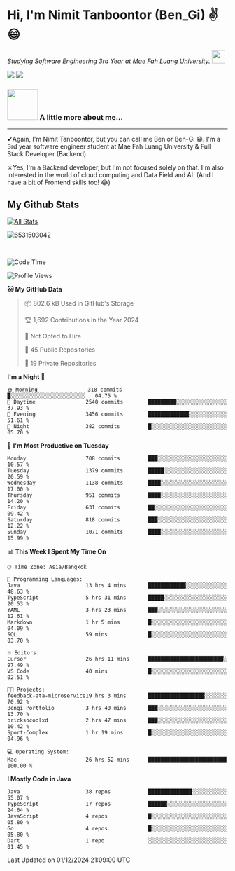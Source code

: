 # Hi, I'm Nimit Tanboontor (Ben_Gi) ✌😄
<p><em>Studying Software Engineering 3rd Year at <a href="https://en.mfu.ac.th/home.html"> Mae Fah Luang University.
</a><img src="https://media.giphy.com/media/WUlplcMpOCEmTGBtBW/giphy.gif" width="30"> </em></p>


[![](https://img.shields.io/badge/linkedin-%230077B5.svg?style=for-the-badge&logo=linkedin)]([https://www.linkedin.com/in/thanaphoom-babparn/](https://www.linkedin.com/in/nimit-tanbooutor-798139246/))
[![](https://img.shields.io/badge/Medium-12100E?style=for-the-badge&logo=medium&logoColor=white)](https://medium.com/@nimittanbooutor)

### <img src="https://media.giphy.com/media/VgCDAzcKvsR6OM0uWg/giphy.gif" width="70"> A little more about me...  

<hr> <!-- Horizontal line -->

&#10004;Again, I'm Nimit Tanboontor, but you can call me Ben or Ben-Gi 😁. I'm a 3rd year software engineer student at Mae Fah Luang University & Full Stack Developer (Backend).

&#10007;Yes, I'm a Backend developer, but I'm not focused solely on that. I'm also interested in the world of cloud computing and Data Field and AI. (And I have a bit of Frontend skills too! 😂)


## My Github Stats

[![All Stats](https://github-readme-stats.vercel.app/api?username=6531503042&show_icons=true&theme=algolia)](https://github.com/6531503042)

<p><img align="center" src="https://github-readme-streak-stats.herokuapp.com/?user=6531503042&" alt="6531503042" /></p>

<br />


<!--START_SECTION:waka-->
![Code Time](http://img.shields.io/badge/Code%20Time-251%20hrs%2032%20mins-blue)

![Profile Views](http://img.shields.io/badge/Profile%20Views-53-blue)

**🐱 My GitHub Data** 

> 📦 802.6 kB Used in GitHub's Storage 
 > 
> 🏆 1,692 Contributions in the Year 2024
 > 
> 🚫 Not Opted to Hire
 > 
> 📜 45 Public Repositories 
 > 
> 🔑 19 Private Repositories 
 > 
**I'm a Night 🦉** 

```text
🌞 Morning                318 commits         █░░░░░░░░░░░░░░░░░░░░░░░░   04.75 % 
🌆 Daytime                2540 commits        █████████░░░░░░░░░░░░░░░░   37.93 % 
🌃 Evening                3456 commits        █████████████░░░░░░░░░░░░   51.61 % 
🌙 Night                  382 commits         █░░░░░░░░░░░░░░░░░░░░░░░░   05.70 % 
```
📅 **I'm Most Productive on Tuesday** 

```text
Monday                   708 commits         ███░░░░░░░░░░░░░░░░░░░░░░   10.57 % 
Tuesday                  1379 commits        █████░░░░░░░░░░░░░░░░░░░░   20.59 % 
Wednesday                1138 commits        ████░░░░░░░░░░░░░░░░░░░░░   17.00 % 
Thursday                 951 commits         ████░░░░░░░░░░░░░░░░░░░░░   14.20 % 
Friday                   631 commits         ██░░░░░░░░░░░░░░░░░░░░░░░   09.42 % 
Saturday                 818 commits         ███░░░░░░░░░░░░░░░░░░░░░░   12.22 % 
Sunday                   1071 commits        ████░░░░░░░░░░░░░░░░░░░░░   15.99 % 
```


📊 **This Week I Spent My Time On** 

```text
🕑︎ Time Zone: Asia/Bangkok

💬 Programming Languages: 
Java                     13 hrs 4 mins       ████████████░░░░░░░░░░░░░   48.63 % 
TypeScript               5 hrs 31 mins       █████░░░░░░░░░░░░░░░░░░░░   20.53 % 
YAML                     3 hrs 23 mins       ███░░░░░░░░░░░░░░░░░░░░░░   12.61 % 
Markdown                 1 hr 5 mins         █░░░░░░░░░░░░░░░░░░░░░░░░   04.09 % 
SQL                      59 mins             █░░░░░░░░░░░░░░░░░░░░░░░░   03.70 % 

🔥 Editors: 
Cursor                   26 hrs 11 mins      ████████████████████████░   97.49 % 
VS Code                  40 mins             █░░░░░░░░░░░░░░░░░░░░░░░░   02.51 % 

🐱‍💻 Projects: 
feedback-ata-microservice19 hrs 3 mins       ██████████████████░░░░░░░   70.92 % 
Bengi_Portfolio          3 hrs 40 mins       ███░░░░░░░░░░░░░░░░░░░░░░   13.70 % 
bricksocoolxd            2 hrs 47 mins       ███░░░░░░░░░░░░░░░░░░░░░░   10.42 % 
Sport-Complex            1 hr 19 mins        █░░░░░░░░░░░░░░░░░░░░░░░░   04.96 % 

💻 Operating System: 
Mac                      26 hrs 52 mins      █████████████████████████   100.00 % 
```

**I Mostly Code in Java** 

```text
Java                     38 repos            ██████████████░░░░░░░░░░░   55.07 % 
TypeScript               17 repos            ██████░░░░░░░░░░░░░░░░░░░   24.64 % 
JavaScript               4 repos             █░░░░░░░░░░░░░░░░░░░░░░░░   05.80 % 
Go                       4 repos             █░░░░░░░░░░░░░░░░░░░░░░░░   05.80 % 
Dart                     1 repo              ░░░░░░░░░░░░░░░░░░░░░░░░░   01.45 % 
```




 Last Updated on 01/12/2024 21:09:00 UTC
<!--END_SECTION:waka-->
